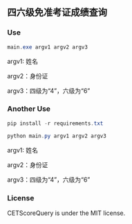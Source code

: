 ## 四六级免准考证成绩查询 ##
### Use ###
```powershell
main.exe argv1 argv2 argv3
```
argv1: 姓名

argv2：身份证

argv3：四级为“4”，六级为“6”


### Another Use ###
```powershell
pip install -r requirements.txt
```

```powershell
python main.py argv1 argv2 argv3
```
argv1: 姓名

argv2：身份证

argv3：四级为“4”，六级为“6”

### License ###

CETScoreQuery is under the MIT license.
